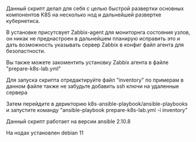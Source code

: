 Данный скрипт делал для себя с целью быстрой развертки основных компонентов K8S на несколько нод и дальнейшей развертке кубернетиса.

В установке присутсвует Zabbix-agent для мониторнга состояния узлов, он никак не преднастроен в дальнейшем планирую исправить это и дать возможность указывать сервер Zabbix в конфиг файл агента для безопастности. 

Вы также можете закоментить установку Zabbix агента в файле "prepare-k8s-lab.yml"

Для запуска скрипта отредактируйте файл "inventory" по примерам в данном файле также не забудьте добавить ssh ключи на удаленные сервера

Затем перейдите в дерикторию k8s-ansible-playbook/ansible-playbooks и запустите команду "ansible-playbook prepare-k8s-lab.yml -i inventory"

Данный скрипт работает на версии ansible 2.10.8

На нодах установлен debian 11